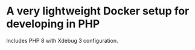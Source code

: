 # A very lightweight Docker setup for developing in PHP

Includes PHP 8 with Xdebug 3 configuration.
